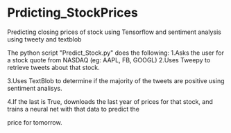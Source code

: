 # Prdicting_StockPrices
Predicting closing prices of stock using Tensorflow and sentiment analysis using tweety and textblob

The python script "Predict_Stock.py" does the following:
1.Asks the user for a stock quote from NASDAQ (eg: AAPL, FB, GOOGL)
2.Uses Tweepy to retrieve tweets about that stock.

3.Uses TextBlob to determine if the majority of the tweets are positive using sentiment analisys.

4.If the last is True, downloads the last year of prices for that stock, and trains a neural net with that data to predict the

price for tomorrow.

